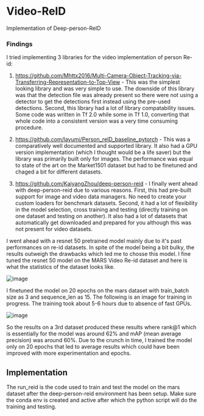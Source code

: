 # Video-ReID

Implementation of Deep-person-ReID

### Findings

I tried implementing 3 libraries for the video implementation of person Re-id:

1. https://github.com/Mhttx2016/Multi-Camera-Object-Tracking-via-Transferring-Representation-to-Top-View - This was the simplest looking library and was very simple to use. The downside of this library was that the detection file was already present so there were not using a detector to get the detections first instead using the pre-used detections. Second, this library had a lot of library compatability issues. Some code was written in Tf 2.0 while some in Tf 1.0, converting that whole code into a consistent version was a very time consuming procedure.

2. https://github.com/layumi/Person_reID_baseline_pytorch - This was a comparatively well documented and supported library. It also had a GPU version implementation (which I thought would be a life saver) but the library was primarily built only for images. The performance was equal to state of the art on the Market1501 dataset but had to be finetuned and chaged a bit for different datasets.

3. https://github.com/KaiyangZhou/deep-person-reid - I finally went ahead with deep-person-reid due to various reasons. First, this had pre-built support for image and video data managers. No need to create your custom loaders for benchmark datasets. Second, it had a lot of flexibility in the model selection, cross training and testing (directly training on one dataset and testing on another). It also had a lot of datasets that automatically get downloaded and prepared for you although this was not present for video datasets. 

I went ahead with a resnet 50 pretrained model mainly due to it's past performances on re-id datasets. In spite of the model being a bit bulky, the results outweigh the drawbacks which led me to chosse this model. I fine tuned the resnet 50 model on the MARS Video Re-id dataset and here is what the statistics of the dataset looks like.

![image](https://user-images.githubusercontent.com/38159161/190922183-0bc505ef-26e4-43dd-89af-d18e50b8bfb9.png)

I finetuned the model on 20 epochs on the mars dataset with train_batch size as 3 and sequence_len as 15. The following is an image for training in progress. The training took about 5-6 hours due to absence of fast GPUs.

![image](https://user-images.githubusercontent.com/38159161/190922644-b327a503-a1a4-4369-9c58-7633df409e96.png)

So the results on a 3rd dataset produced these results where rank@1 which is essentially for the model was around 62% and mAP (mean average precision) was around 60%. Due to the crunch in time, I trained the model only on 20 epochs that led to average results which could have been improved with more experimentation and epochs.

## Implementation

The run_reid is the code used to train and test the model on the mars dataset after the deep-person-reid environment has been setup. Make sure the conda env is created and active after which the python script will do the training and testing.

